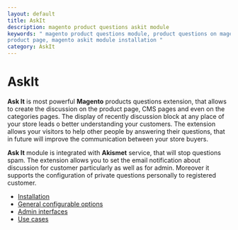 ```yaml
---
layout: default
title: AskIt
description: magento product questions askit module
keywords: " magento product questions module, product questions on magento
product page, magento askit module installation "
category: AskIt
---
```


# AskIt

**Ask It** is most powerful **Magento** products questions extension, that allows
to create the discussion on the product page, CMS pages and even on the categories
pages. The display of recently discussion block at any place of your store leads
o better understanding your customers. The extension allows your visitors to help
other people by answering their questions, that in future will improve the
communication between your store buyers.

**Ask It** module is integrated with **Akismet** service, that will stop questions
spam. The extension allows you to set the email notification about discussion for
customer particularly as well as for admin. Moreover it supports the configuration
of private questions personally to registered customer.

- [Installation](installation/)
- [General configurable options](general-configurable-options/)
- [Admin interfaces](admin-interfaces/)
- [Use cases](use-cases/)
